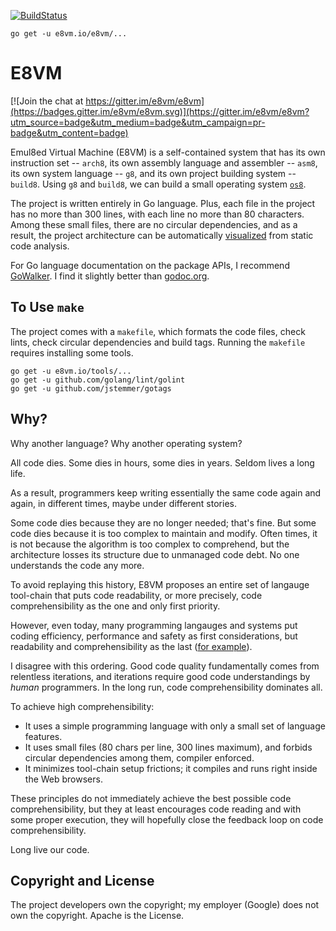 [![BuildStatus](https://travis-ci.org/e8vm/e8vm.png?branch=master)](https://travis-ci.org/e8vm/e8vm)

```
go get -u e8vm.io/e8vm/...
```

# E8VM

[![Join the chat at https://gitter.im/e8vm/e8vm](https://badges.gitter.im/e8vm/e8vm.svg)](https://gitter.im/e8vm/e8vm?utm_source=badge&utm_medium=badge&utm_campaign=pr-badge&utm_content=badge)

Emul8ed Virtual Machine (E8VM) is a self-contained system that has its
own instruction set -- `arch8`, its own assembly language and
assembler -- `asm8`, its own system language -- `g8`, and its own
project building system -- `build8`. Using `g8` and `build8`, we can
build a small operating system [`os8`](https://github.com/e8vm/os8).

The project is written entirely in Go language. Plus, each file in the
project has no more than 300 lines, with each line no more than 80
characters. Among these small files, there are no circular
dependencies, and as a result, the project architecture can be
automatically [visualized](http://8k.lonnie.io) from static code
analysis.

For Go language documentation on the package APIs, I recommend
[GoWalker](https://gowalker.org/e8vm.io/e8vm). I find it slightly
better than [godoc.org](https://godoc.org/e8vm.io/e8vm).

## To Use `make`

The project comes with a `makefile`, which formats the code files,
check lints, check circular dependencies and build tags. Running the
`makefile` requires installing some tools.

```
go get -u e8vm.io/tools/...
go get -u github.com/golang/lint/golint
go get -u github.com/jstemmer/gotags
```

## Why?

Why another language? Why another operating system?

All code dies. Some dies in hours, some dies in years. Seldom lives a
long life.

As a result, programmers keep writing essentially the same code again
and again, in different times, maybe under different stories.

Some code dies because they are no longer needed; that's fine. But
some code dies because it is too complex to maintain and modify. Often
times, it is not because the algorithm is too complex to comprehend,
but the architecture losses its structure due to unmanaged code debt.
No one understands the code any more.

To avoid replaying this history, E8VM proposes an entire set of
langauge tool-chain that puts code readability, or more precisely,
code comprehensibility as the one and only first priority.

However, even today, many programming langauges and systems put coding
efficiency, performance and safety as first considerations, but
readability and comprehensibility as the last 
([for example](http://andrewkelley.me/post/intro-to-zig.html)).

I disagree with this ordering. Good code quality fundamentally comes
from relentless iterations, and iterations require good code
understandings by *human* programmers. In the long run, code
comprehensibility dominates all.

To achieve high comprehensibility:

- It uses a simple programming language with only a small set of
  language features.
- It uses small files (80 chars per line, 300 lines maximum), and
  forbids circular dependencies among them, compiler enforced.
- It minimizes tool-chain setup frictions; it compiles and runs
  right inside the Web browsers.

These principles do not immediately achieve the best possible code
comprehensibility, but they at least encourages code reading and with
some proper execution, they will hopefully close the feedback loop on
code comprehensibility.

Long live our code.

## Copyright and License

The project developers own the copyright; my employer (Google) does
not own the copyright. Apache is the License.
